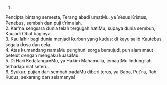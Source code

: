 1.
Pencipta bintang semesta, Terang abadi umatMu.
ya Yesus Kristus, Penebus, sembah dan puji t'rimalah.
<br>
2.
Kar'na sengsara dunia telah tergugah hatiMu;
supaya dunia sembuh, Kaujadi Obat baginya.
<br>
3.
Kau lahir bagi dunia menjadi kurban yang kudus:
di kayu salib Kautebus segala dosa dan cela.
<br>
4.
Atas kumandang namaMu penghuni sorga bersujud,
pun alam maut betelut dengan mengaku kuasaMu.
<br>
5.
Di Hari KedatanganMu, ya Hakim Mahamulia,
jemaatMu lindungilah terhadap niat seteru.
<br>
6.
Syukur, pujian dan sembah padaMu diberi terus,
ya Bapa, Put'ra, Roh Kudus, sekarang dan selamanya!
